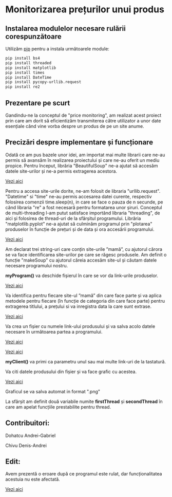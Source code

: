 # Monitorizarea prețurilor unui produs

## Instalarea modulelor necesare rulării corespunzătoare

Utilizăm [pip](https://pip.pypa.io/en/stable/) pentru a instala următoarele module:

```bash
pip install bs4
pip install threaded
pip install matplotlib
pip install times
pip install DateTime
pip install pycopy-urllib.request
pip install re2
```

## Prezentare pe scurt

Gandindu-ne la conceptul de "price monitoring", am realizat acest proiect prin care am dorit să eficientizăm transmiterea către utilizator a unor date esențiale când vine vorba despre un produs de pe un site anume.

## Precizări despre implementare și funcționare


Odată ce am pus bazele unor idei, am importat mai multe librarii care ne-au permis să avansăm în realizarea proiectului și care ne-au oferit un mediu propice. 
Pentru început, librăria "BeautifulSoup" ne-a ajutat să accesăm datele site-urilor și ne-a permis extragerea acestora.

[Vezi aici](https://ibb.co/z4jXHPn)

Pentru a accesa site-urile dorite, ne-am folosit de libraria "urllib.request".
"Datetime" si "time" ne-au permis accesarea datei curente, respectiv folosirea comenzii time.sleep(n), in care se face o pauza de n secunde, pe când libraria "re" a fost necesară pentru formatarea unor șiruri. 
Conceptul de multi-threading l-am putut satisface importând libraria "threading", de aici și folosirea de thread-uri de la sfârșitul programului.
Librăria "matplotlib.pyplot" ne-a ajutat să culminăm programul prin "plotarea" produselor în funcție de prețuri și de data și ora accesării programului.

[Vezi aici](https://ibb.co/c8sjptK)

Am declarat trei string-uri care conțin site-urile ”mamă”, cu ajutorul cărora se va face identificarea site-urilor pe care se răgesc produsele. Am definit o funcție "makeSoup" cu ajutorul căreia accesăm site-ul și căutam datele necesare programului nostru.

**myProgram()**
va deschide fișierul în care se vor da link-urile produselor.

[Vezi aici](https://ibb.co/5FNswdD)

Va identifica pentru fiecare site-ul ”mamă” din care face parte și va aplica metodele pentru fiecare (în funcție de categoria din care face parte) pentru extragerea titlului, a prețului si va inregistra data la care sunt extrase. 

[Vezi aici](https://ibb.co/bb94L0r)

Va crea un fișier cu numele link-ului produsului și va salva acolo datele necesare în următoarea partea a programului.

[Vezi aici](https://ibb.co/5vLQL7D)

[Vezi aici](https://ibb.co/Hgtd5Zb)


**myClient()**
va primi ca parametru unul sau mai multe link-uri de la tastatură.

Va citi datele produsului din fișier și va face grafic cu acestea. 

[Vezi aici](https://ibb.co/1dFQGn3)

Graficul se va salva automat in format ".png"

La sfârșit am definit două variabile numite **firstThread** și **secondThread** în care am apelat funcțiile prestabilite pentru thread.

## Contribuitori:
Dohatcu Andrei-Gabriel

Chivu Denis-Andrei

## Edit: 

Avem prezentă o eroare după ce programul este rulat, dar funcționalitatea acestuia nu este afectată.

[Vezi aici](https://ibb.co/C5q2CMX)
